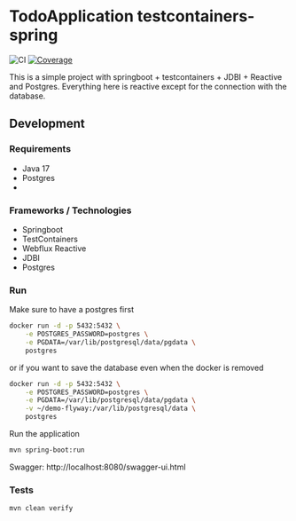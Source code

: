 # TodoApplication testcontainers-spring
![CI](https://github.com/thiagodsti/testcontainers-spring/actions/workflows/ci.yaml/badge.svg?branch=main)
[![Coverage](https://codecov.io/gh/thiagodsti/testcontainers-spring/branch/main/graph/badge.svg?token=0FW8UXB870)](https://codecov.io/gh/thiagodsti/testcontainers-spring)

This is a simple project with springboot + testcontainers + JDBI + Reactive and Postgres.
Everything here is reactive except for the connection with the database.

## Development

### Requirements

- Java 17
- Postgres
- 
### Frameworks / Technologies

- Springboot
- TestContainers
- Webflux Reactive
- JDBI
- Postgres

### Run

Make sure to have a postgres first
```bash
docker run -d -p 5432:5432 \
    -e POSTGRES_PASSWORD=postgres \
    -e PGDATA=/var/lib/postgresql/data/pgdata \
    postgres
```
or if you want to save the database even when the docker is removed
```bash
docker run -d -p 5432:5432 \
    -e POSTGRES_PASSWORD=postgres \
    -e PGDATA=/var/lib/postgresql/data/pgdata \
    -v ~/demo-flyway:/var/lib/postgresql/data \
    postgres
```
Run the application
```bash
mvn spring-boot:run
```

Swagger: http://localhost:8080/swagger-ui.html

### Tests
```bash
mvn clean verify
```